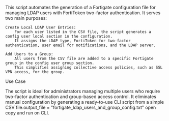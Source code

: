 This script automates the generation of a Fortigate configuration file for managing LDAP users with FortiToken two-factor authentication. It serves two main purposes:

    Create Local LDAP User Entries:
        For each user listed in the CSV file, the script generates a config user local section in the configuration.
        It assigns the LDAP type, FortiToken for two-factor authentication, user email for notifications, and the LDAP server.

    Add Users to a Group:
        All users from the CSV file are added to a specific Fortigate group in the config user group section.
        This simplifies assigning collective access policies, such as SSL VPN access, for the group.

Use Case

The script is ideal for administrators managing multiple users who require two-factor authentication and group-based access control. It eliminates manual configuration by generating a ready-to-use CLI script from a simple CSV file.output_file = "fortigate_ldap_users_and_group_config.txt" open copy and run on CLI.
